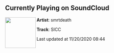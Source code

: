 ## Currently Playing on SoundCloud

[<img align="left" width="100" src="https://i1.sndcdn.com/artworks-abIvaPeAlekK-0-t50x50.png">](https://soundcloud.com/smrtdeath/sicc?in=smrtdeath/sets/somethjngs-wrong)

**Artist**: smrtdeath 

**Track**: SICC

Last updated at 11/20/2020 08:44
